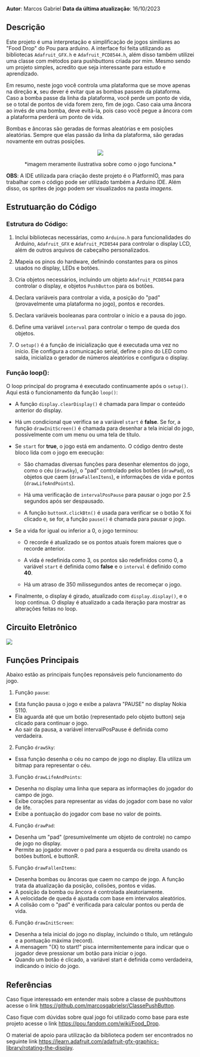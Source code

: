 **Autor**: Marcos Gabriel
**Data da última atualização**: 16/10/2023 

## Descrição
Este projeto é uma interpretação e simplificação de jogos similiares ao "Food Drop" do Pou para arduino. A interface foi feita utilizando as bibliotecas `Adafruit_GFX.h` e `Adafruit_PCD8544.h`, além disso também utilizei uma classe com métodos para pushbuttons criada por mim.
Mesmo sendo um projeto simples, acredito que seja interessante para estudo e aprendizado.

Em resumo, neste jogo você controla uma plataforma que se move apenas na direção **x**, seu dever é evitar que as bombas passem da plataforma. Caso a bomba passe da linha da plataforma, você perde um ponto de vida, se o total de pontos de vida forem zero, fim de jogo. Caso caia uma âncora ao invés de uma bomba, deve evitá-la, pois caso você pegue a âncora com a plataforma perderá um ponto de vida.

Bombas e âncoras são geradas de formas aleatórias e em posições aleatórias. Sempre que elas passão da linha da plataforma, são geradas novamente em outras posições.

<div align="center">
  <img src="https://cdn.discordapp.com/attachments/1153711382336909332/1163666420677234819/IMG-20230909-WA0074.jpg?ex=654067ce&is=652df2ce&hm=534c77987993fd8685b42c0ba37b979d68e9cdb51efe439247b89c3f099c4f49&">
  <p>*imagem meramente ilustrativa sobre como o jogo funciona.*</p>
</div>

**OBS**: A IDE utilizada para criação deste projeto é o PlatformIO, mas para trabalhar com o código pode ser utilizado também a Arduino IDE. Além disso, os sprites de jogo podem ser visualizados na pasta *imagens*.

## Estrutuarção do Código
### Estrutura do Código:

1. Inclui bibliotecas necessárias, como `Arduino.h` para funcionalidades do Arduino, `Adafruit_GFX` e `Adafruit_PCD8544` para controlar o display LCD, além de outros arquivos de cabeçalho personalizados.

2. Mapeia os pinos do hardware, definindo constantes para os pinos usados no display, LEDs e botões.

3. Cria objetos necessários, incluindo um objeto `Adafruit_PCD8544` para controlar o display, e objetos `PushButton` para os botões.

4. Declara variáveis para controlar a vida, a posição do "pad" (provavelmente uma plataforma no jogo), pontos e recordes.

5. Declara variáveis booleanas para controlar o início e a pausa do jogo.

6. Define uma variável `interval` para controlar o tempo de queda dos objetos.

7. O `setup()` é a função de inicialização que é executada uma vez no início. Ele configura a comunicação serial, define o pino do LED como saída, inicializa o gerador de números aleatórios e configura o display.

### Função loop():

O loop principal do programa é executado continuamente após o `setup()`. Aqui está o funcionamento da função `loop()`:

- A função `display.clearDisplay()` é chamada para limpar o conteúdo anterior do display.

- Há um condicional que verifica se a variável `start` é **false**. Se for, a função `drawInitScreen()` é chamada para desenhar a tela inicial do jogo, possivelmente com um menu ou uma tela de título.

 - Se `start` for **true**, o jogo está em andamento. O código dentro deste bloco lida com o jogo em execução:

   - São chamadas diversas funções para desenhar elementos do jogo, como o céu (`drawSky`), o "pad" controlado pelos botões (`drawPad`), os objetos que caem (`drawFallenItens`), e informações de vida e pontos (`drawLifeAndPoints`).

   - Há uma verificação de `intervalPosPause` para pausar o jogo por 2.5 segundos após ser despausado.

   - A função `buttonX.clickBtn()` é usada para verificar se o botão X foi clicado e, se for, a função `pause()` é chamada para pausar o jogo.

- Se a vida for igual ou inferior a 0, o jogo terminou:

   - O recorde é atualizado se os pontos atuais forem maiores que o recorde anterior.

   - A vida é redefinida como 3, os pontos são redefinidos como 0, a variável `start` é definida como **false** e o `interval` é definido como **40**.

   - Há um atraso de 350 milissegundos antes de recomeçar o jogo.

 - Finalmente, o display é girado, atualizado com `display.display()`, e o loop continua. O display é atualizado a cada iteração para mostrar as alterações feitas no loop.

## Circuito Eletrônico

<img src="https://cdn.discordapp.com/attachments/1153711382336909332/1163203943237689404/image.png?ex=653eb917&is=652c4417&hm=aafb61461d30b2c1abee0a6c10e71c59c9cdcf73e34c3c1c1630b3395ad9d880&" />

## Funções Principais
Abaixo estão as principais funções reponsáveis pelo funcionamento do jogo.

1. Função `pause`:
 - Esta função pausa o jogo e exibe a palavra "PAUSE" no display Nokia 5110.
 - Ela aguarda até que um botão (representado pelo objeto button) seja clicado para continuar o jogo.
 - Ao sair da pausa, a variável intervalPosPause é definida como verdadeira.

2. Função `drawSky`:
 - Essa função desenha o céu no campo de jogo no display. Ela utiliza um bitmap para representar o céu.

3. Função `drawLifeAndPoints`:
 - Desenha no display uma linha que separa as informações do jogador do campo de jogo.
 - Exibe corações para representar as vidas do jogador com base no valor de life.
 - Exibe a pontuação do jogador com base no valor de points.

4. Função `drawPad`:
 - Desenha um "pad" (presumivelmente um objeto de controle) no campo de jogo no display.
 - Permite ao jogador mover o pad para a esquerda ou direita usando os botões buttonL e buttonR.

5. Função `drawFallenItems`:
 - Desenha bombas ou âncoras que caem no campo de jogo. A função trata da atualização da posição, colisões, pontos e vidas.
 - A posição da bomba ou âncora é controlada aleatoriamente.
 - A velocidade de queda é ajustada com base em intervalos aleatórios.
 - A colisão com o "pad" é verificada para calcular pontos ou perda de vida.

6. Função `drawInitScreen`:
 - Desenha a tela inicial do jogo no display, incluindo o título, um retângulo e a pontuação máxima (record).
 - A mensagem "(X) to start!" pisca intermitentemente para indicar que o jogador deve pressionar um botão para iniciar o jogo.
 - Quando um botão é clicado, a variável start é definida como verdadeira, indicando o início do jogo.

## Referências
Caso fique interessado em entender mais sobre a classe de pushbuttons acesse o link https://github.com/marcosgabrielsr/ClassePushButton.

Caso fique com dúvidas sobre qual jogo foi utilizado como base para este projeto acesse o link https://pou.fandom.com/wiki/Food_Drop.

O material de apoio para utilização da biblioteca podem ser encontrados no seguinte link https://learn.adafruit.com/adafruit-gfx-graphics-library/rotating-the-display.
